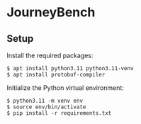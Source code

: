 # JourneyBench


## Setup

Install the required packages:
```shell
$ apt install python3.11 python3.11-venv
$ apt install protobuf-compiler
```

Initialize the Python virtual environment:
```shell
$ python3.11 -m venv env
$ source env/bin/activate
$ pip install -r requirements.txt
```
